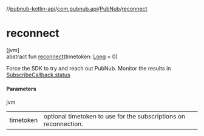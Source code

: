 //[pubnub-kotlin-api](../../../index.md)/[com.pubnub.api](../index.md)/[PubNub](index.md)/[reconnect](reconnect.md)

# reconnect

[jvm]\
abstract fun [reconnect](reconnect.md)(timetoken: [Long](https://kotlinlang.org/api/latest/jvm/stdlib/kotlin/-long/index.html) = 0)

Force the SDK to try and reach out PubNub. Monitor the results in [SubscribeCallback.status](../../../../../pubnub-kotlin/pubnub-kotlin-api/com.pubnub.api.callbacks/-subscribe-callback/status.md)

#### Parameters

jvm

| | |
|---|---|
| timetoken | optional timetoken to use for the subscriptions on reconnection. |
